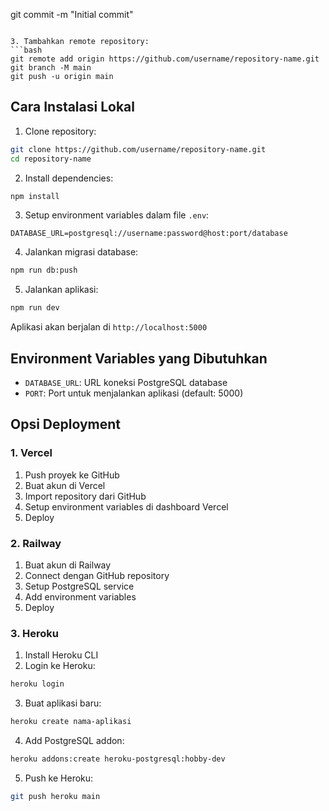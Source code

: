 git commit -m "Initial commit"
```

3. Tambahkan remote repository:
```bash
git remote add origin https://github.com/username/repository-name.git
git branch -M main
git push -u origin main
```

## Cara Instalasi Lokal

1. Clone repository:
```bash
git clone https://github.com/username/repository-name.git
cd repository-name
```

2. Install dependencies:
```bash
npm install
```

3. Setup environment variables dalam file `.env`:
```env
DATABASE_URL=postgresql://username:password@host:port/database
```

4. Jalankan migrasi database:
```bash
npm run db:push
```

5. Jalankan aplikasi:
```bash
npm run dev
```

Aplikasi akan berjalan di `http://localhost:5000`

## Environment Variables yang Dibutuhkan

- `DATABASE_URL`: URL koneksi PostgreSQL database
- `PORT`: Port untuk menjalankan aplikasi (default: 5000)

## Opsi Deployment

### 1. Vercel
1. Push proyek ke GitHub
2. Buat akun di Vercel
3. Import repository dari GitHub
4. Setup environment variables di dashboard Vercel
5. Deploy

### 2. Railway
1. Buat akun di Railway
2. Connect dengan GitHub repository
3. Setup PostgreSQL service
4. Add environment variables
5. Deploy

### 3. Heroku
1. Install Heroku CLI
2. Login ke Heroku:
```bash
heroku login
```
3. Buat aplikasi baru:
```bash
heroku create nama-aplikasi
```
4. Add PostgreSQL addon:
```bash
heroku addons:create heroku-postgresql:hobby-dev
```
5. Push ke Heroku:
```bash
git push heroku main
